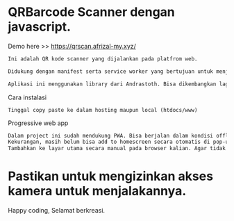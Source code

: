 # QRBarcode Scanner dengan javascript.
Demo here >> https://qrscan.afrizal-my.xyz/
``` bash
Ini adalah QR kode scanner yang dijalankan pada platfrom web. 

Didukung dengan manifest serta service worker yang bertujuan untuk menjadikan Progressive Web App dan bisa diinstall pada platform mobile melalui browser. 

Aplikasi ini menggunakan library dari Andrastoth. Bisa dikembangkan lagi dengan menghubungkan kebagian database untuk kebutuhan yang lain. 
```
Cara instalasi
```
Tinggal copy paste ke dalam hosting maupun local (htdocs/www)
```
Progressive web app 
``` bash
Dalam project ini sudah mendukung PWA. Bisa berjalan dalam kondisi offline(tanpa koneksi). 
Kekurangan, masih belum bisa add to homescreen secara otomatis di pop-up. 
Tambahkan ke layar utama secara manual pada browser kalian. Agar tidak selalu membuka link pada address bar (karena sudah membuat shortcut pada devicemu).
```
# Pastikan untuk mengizinkan akses kamera untuk menjalakannya.

Happy coding,
Selamat berkreasi.
